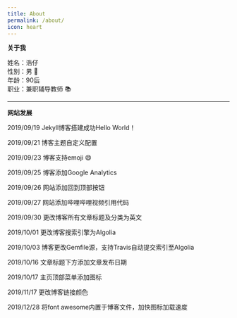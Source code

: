 ```yaml
---
title: About
permalink: /about/
icon: heart
---
```


**关于我**

姓名：浩仔    
性别：男 :boy:    
年龄：90后    
职业：兼职辅导教师 :books:    

------------

**网站发展**



2019/09/19 Jekyll博客搭建成功Hello World！


2019/09/21 博客主题自定义配置


2019/09/23 博客支持emoji :smile:


2019/09/25 博客添加Google Analytics


2019/09/26 网站添加回到顶部按钮


2019/09/27 网站添加哔哩哔哩视频引用代码


2019/09/30 更改博客所有文章标题及分类为英文


2019/10/01 更改博客搜索引擎为Algolia


2019/10/03 博客更改Gemfile源，支持Travis自动提交索引至Algolia


2019/10/16 文章标题下方添加文章发布日期


2019/10/17 主页顶部菜单添加图标


2019/11/17 更改博客链接颜色


2019/12/28 将font awesome内置于博客文件，加快图标加载速度